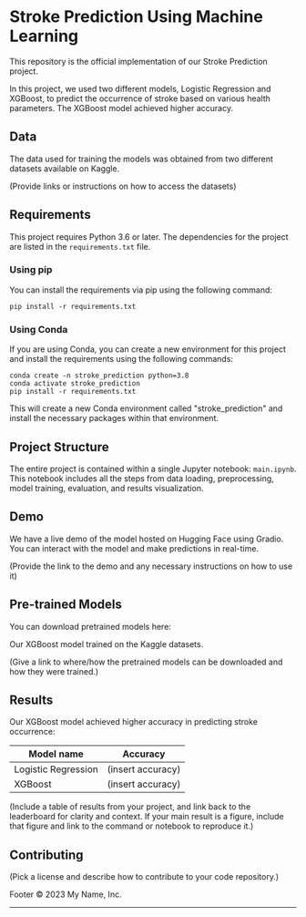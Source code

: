 # Stroke Prediction Using Machine Learning
This repository is the official implementation of our Stroke Prediction project.

In this project, we used two different models, Logistic Regression and XGBoost, to predict the occurrence of stroke based on various health parameters. The XGBoost model achieved higher accuracy.

## Data
The data used for training the models was obtained from two different datasets available on Kaggle. 

(Provide links or instructions on how to access the datasets)

## Requirements

This project requires Python 3.6 or later. The dependencies for the project are listed in the `requirements.txt` file.

### Using pip

You can install the requirements via pip using the following command:

``` pip install -r requirements.txt ```

### Using Conda
If you are using Conda, you can create a new environment for this project and install the requirements using the following commands:
``` 
conda create -n stroke_prediction python=3.8
conda activate stroke_prediction
pip install -r requirements.txt
```

This will create a new Conda environment called "stroke_prediction" and install the necessary packages within that environment.


## Project Structure
The entire project is contained within a single Jupyter notebook: `main.ipynb`. This notebook includes all the steps from data loading, preprocessing, model training, evaluation, and results visualization.

## Demo
We have a live demo of the model hosted on Hugging Face using Gradio. You can interact with the model and make predictions in real-time.

(Provide the link to the demo and any necessary instructions on how to use it)

## Pre-trained Models
You can download pretrained models here:

Our XGBoost model trained on the Kaggle datasets.

(Give a link to where/how the pretrained models can be downloaded and how they were trained.)

## Results
Our XGBoost model achieved higher accuracy in predicting stroke occurrence:

| Model name | Accuracy |
|------------|----------|
| Logistic Regression | (insert accuracy) |
| XGBoost | (insert accuracy) |

(Include a table of results from your project, and link back to the leaderboard for clarity and context. If your main result is a figure, include that figure and link to the command or notebook to reproduce it.)

## Contributing
(Pick a license and describe how to contribute to your code repository.)

Footer
© 2023 My Name, Inc.
****

